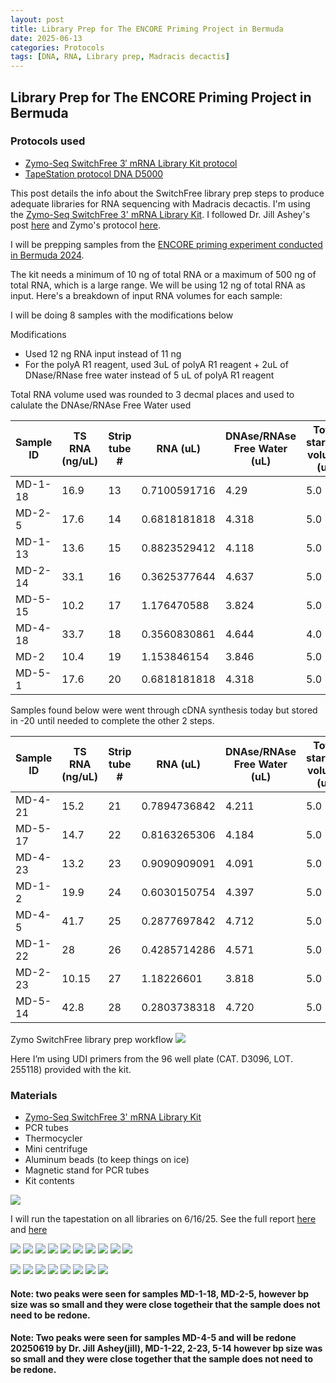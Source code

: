 ```yaml
---
layout: post
title: Library Prep for The ENCORE Priming Project in Bermuda
date: 2025-06-13
categories: Protocols
tags: [DNA, RNA, Library prep, Madracis decactis]
---
```


## Library Prep for The ENCORE Priming Project in Bermuda 

### Protocols used 

- [Zymo-Seq SwitchFree 3′ mRNA Library Kit protocol](https://github.com/flofields/Florence_Putnam_Lab_Notebook/blob/5e1bd6a1daa8db6ce40285a804eace80a1039421/protocols/Zymo_seq_switchfree_3_mrna_library_kit.pdf)
- [TapeStation protocol DNA D5000](https://github.com/flofields/Florence_Putnam_Lab_Notebook/blob/6e9046967846d31b2658908bf7ece3a7d2a67ed0/_posts/2025-06-09-DNA-Tapestation.md)

This post details the info about the SwitchFree library prep steps to produce adequate libraries for RNA sequencing with Madracis decactis. I'm using the [Zymo-Seq SwitchFree 3' mRNA Library Kit](https://github.com/flofields/Florence_Putnam_Lab_Notebook/blob/5e1bd6a1daa8db6ce40285a804eace80a1039421/protocols/Zymo_seq_switchfree_3_mrna_library_kit.pdf). I followed Dr. Jill Ashey's post [here](https://github.com/JillAshey/JillAshey_Putnam_Lab_Notebook/blob/master/_posts/2024-03-29-Zymo-SwitchFree.md) and Zymo's protocol [here](https://files.zymoresearch.com/protocols/_r3008_r3009__zymo_seq_switchfree_3_mrna_library_kit.pdf). 

I will be prepping samples from the [ENCORE priming experiment conducted in Bermuda 2024](https://github.com/flofields/Coral_Priming_Experiments_Summer_2024).

The kit needs a minimum of 10 ng of total RNA or a maximum of 500 ng of total RNA, which is a large range. We will be using 12 ng of total RNA as input. Here's a breakdown of input RNA volumes for each sample:

I will be doing 8 samples with the modifications below

Modifications 

- Used 12 ng RNA input instead of 11 ng
- For the polyA R1 reagent, used 3uL of polyA R1 reagent + 2uL of DNase/RNase free water instead of 5 uL of polyA R1 reagent

Total RNA volume used was rounded to 3 decmal places and used to calulate the DNAse/RNAse Free Water used

| Sample ID | TS RNA (ng/uL) | Strip tube # | RNA (uL) | DNAse/RNAse Free Water (uL) | Total starting volume (ul) | Primer |
| ------ | -------------- | ------------ | -------- | -------------------- | -------------------------- | ------ |
| MD-1-18 | 16.9           | 13            | 0.7100591716	|4.29                  | 5.0                        | 21      |
| MD-2-5| 17.6           | 14            | 0.6818181818	|4.318                 | 5.0                        | 22      |
| MD-1-13| 13.6           | 15            | 0.8823529412	|4.118                  | 5.0                        | 23      |
| MD-2-14| 33.1           | 16            | 0.3625377644	|4.637                  | 5.0                        | 24      |
| MD-5-15| 10.2           | 17            | 1.176470588	|3.824                  | 5.0                        | 25      |
| MD-4-18| 33.7           | 18            | 0.3560830861	|4.644      | 4.0                  | 5.0                        | 26      |
| MD-2 |10.4           | 19            | 1.153846154	|3.846                  | 5.0                        | 27      |
| MD-5-1| 17.6           | 20            | 0.6818181818	|4.318                  | 5.0                        | 28      |

Samples found below were went through cDNA synthesis today but stored in -20 until needed to complete the other 2 steps.

Sample ID | TS RNA (ng/uL) | Strip tube # | RNA (uL) | DNAse/RNAse Free Water (uL) | Total starting volume (ul) | Primer |
| ------ | -------------- | ------------ | -------- | -------------------- | -------------------------- | ------ |
| MD-4-21 | 15.2           | 21            | 0.7894736842	|4.211                  | 5.0                        | 29      |
| MD-5-17| 14.7           | 22            | 0.8163265306	|4.184                 | 5.0                        | 30      |
| MD-4-23| 13.2           | 23            | 0.9090909091	|4.091                  | 5.0                        | 31      |
| MD-1-2| 19.9           | 24            | 0.6030150754	|4.397                  | 5.0                        | 32      |
| MD-4-5| 41.7           | 25            | 0.2877697842	|4.712                  | 5.0                        | 33      |
| MD-1-22| 28           | 26            | 0.4285714286	|4.571                | 5.0                        | 34      |
| MD-2-23 |10.15           | 27            |1.18226601	|3.818                 | 5.0                        | 35      |
| MD-5-14| 42.8           | 28            | 0.2803738318	|4.720                  | 5.0                        | 36      |

Zymo SwitchFree library prep workflow
![](https://github.com/flofields/Florence_Putnam_Lab_Notebook/blob/85a6e4a1cfdee2851b568f8d417ef4271da868a6/images/Zymo-Seq_SwitchFree_3'_mRNA_Library_Kit_Workflow.jpg?raw=true)
	 
Here I’m using UDI primers from the 96 well plate (CAT. D3096, LOT. 255118) provided with the kit.


### Materials 

- [Zymo-Seq SwitchFree 3' mRNA Library Kit](https://www.zymoresearch.com/products/zymo-seq-switchfree-3-mrna-library-kit)
- PCR tubes 
- Thermocycler 
- Mini centrifuge
- Aluminum beads (to keep things on ice)
- Magnetic stand for PCR tubes 
- Kit contents 

![](https://github.com/flofields/Florence_Putnam_Lab_Notebook/blob/fd3b63aea71aa8571e6614d968c75bc7a751b25a/images/Zymo%20switch%20free/Zymo%20switch%20free%20kit%20contents.jpg?raw=true)

I will run the tapestation on all libraries on 6/16/25. See the full report [here](https://github.com/flofields/Coral_Priming_Experiments_Summer_2024/blob/8850088ca053d188d94361c2b6aef8333102437b/images/D5000_ScreenTape/2025_06_13/DNA_ENCORE_2025-16_FF1.pdf) and [here](https://github.com/flofields/Coral_Priming_Experiments_Summer_2024/blob/9c45cc8fd4673525b4c0113eac039a04791ceb06/images/D5000_ScreenTape/2025_06_13/DNA_ENCORE_2025-06-13-FF2.pdf)

![](https://raw.githubusercontent.com/flofields/Coral_Priming_Experiments_Summer_2024/refs/heads/main/images/D5000_ScreenTape/2025_06_13/20250613_1.jpg)
![](https://raw.githubusercontent.com/flofields/Coral_Priming_Experiments_Summer_2024/refs/heads/main/images/D5000_ScreenTape/2025_06_13/20250613_2.jpg)
![](https://raw.githubusercontent.com/flofields/Coral_Priming_Experiments_Summer_2024/refs/heads/main/images/D5000_ScreenTape/2025_06_13/20250613_3.jpg)
![](https://raw.githubusercontent.com/flofields/Coral_Priming_Experiments_Summer_2024/refs/heads/main/images/D5000_ScreenTape/2025_06_13/20250613_4.jpg)
![](https://raw.githubusercontent.com/flofields/Coral_Priming_Experiments_Summer_2024/refs/heads/main/images/D5000_ScreenTape/2025_06_13/20250613_5.jpg)
![](https://raw.githubusercontent.com/flofields/Coral_Priming_Experiments_Summer_2024/refs/heads/main/images/D5000_ScreenTape/2025_06_13/20250613_6.jpg)
![](https://raw.githubusercontent.com/flofields/Coral_Priming_Experiments_Summer_2024/refs/heads/main/images/D5000_ScreenTape/2025_06_13/20250613_7.jpg)
![](https://raw.githubusercontent.com/flofields/Coral_Priming_Experiments_Summer_2024/refs/heads/main/images/D5000_ScreenTape/2025_06_13/20250613_8.jpg)
![](https://raw.githubusercontent.com/flofields/Coral_Priming_Experiments_Summer_2024/refs/heads/main/images/D5000_ScreenTape/2025_06_13/20250613_9.jpg)
![](https://raw.githubusercontent.com/flofields/Coral_Priming_Experiments_Summer_2024/refs/heads/main/images/D5000_ScreenTape/2025_06_16/20250613_12.jpg)

![](https://raw.githubusercontent.com/flofields/Coral_Priming_Experiments_Summer_2024/refs/heads/main/images/D5000_ScreenTape/2025_06_13/20250613_11.jpg)
![](https://raw.githubusercontent.com/flofields/Coral_Priming_Experiments_Summer_2024/refs/heads/main/images/D5000_ScreenTape/2025_06_13/20250613_13.jpg)
![](https://raw.githubusercontent.com/flofields/Coral_Priming_Experiments_Summer_2024/refs/heads/main/images/D5000_ScreenTape/2025_06_13/20250613_14.jpg)
![](https://raw.githubusercontent.com/flofields/Coral_Priming_Experiments_Summer_2024/refs/heads/main/images/D5000_ScreenTape/2025_06_13/20250613_15.jpg)
![](https://raw.githubusercontent.com/flofields/Coral_Priming_Experiments_Summer_2024/refs/heads/main/images/D5000_ScreenTape/2025_06_13/20250613_16.jpg)
![](https://raw.githubusercontent.com/flofields/Coral_Priming_Experiments_Summer_2024/refs/heads/main/images/D5000_ScreenTape/2025_06_13/20250613_17.jpg)
![](https://raw.githubusercontent.com/flofields/Coral_Priming_Experiments_Summer_2024/refs/heads/main/images/D5000_ScreenTape/2025_06_13/20250613_18.jpg)
![](https://raw.githubusercontent.com/flofields/Coral_Priming_Experiments_Summer_2024/refs/heads/main/images/D5000_ScreenTape/2025_06_13/20250613_19.jpg)

#### Note: two peaks were seen for samples MD-1-18, MD-2-5, however bp size was so small and they were close togetheir that the sample does not need to be redone.
#### Note: Two peaks were seen for samples MD-4-5 and will be redone 20250619 by Dr. Jill Ashey(jill), MD-1-22, 2-23, 5-14 however bp size was so small and they were close together that the sample does not need to be redone.

